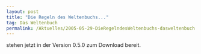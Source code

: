 ```yaml
---
layout: post
title: "Die Regeln des Weltenbuchs..."
tag: Das Weltenbuch
permalink: /Aktuelles/2005-05-29-DieRegelndesWeltenbuchs-dasweltenbuch
---
```



stehen jetzt in der Version 0.5.0 zum Download bereit.

